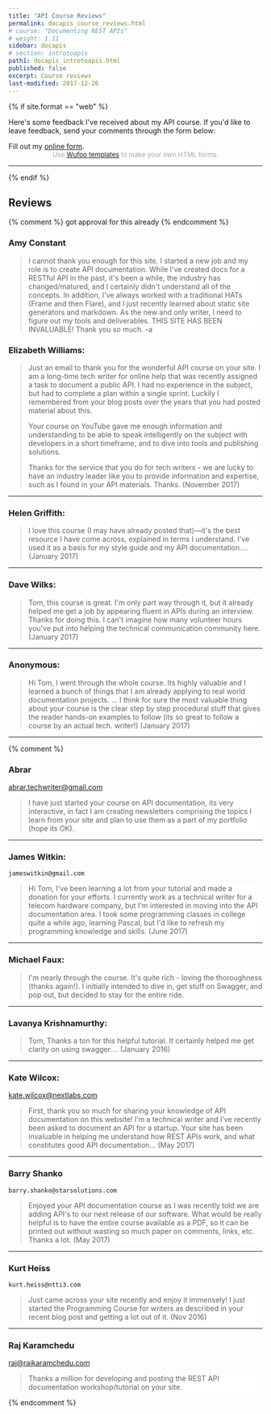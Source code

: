 ```yaml
---
title: "API Course Reviews"
permalink: docapis_course_reviews.html
# course: "Documenting REST APIs"
# weight: 1.11
sidebar: docapis
# section: introtoapis
path1: docapis_introtoapis.html
published: false
excerpt: Course reviews
last-modified: 2017-12-26
---
```


{% if site.format == "web" %}
<style>
blockquote {
  background-color: white;
}
</style>

Here's some feedback I've received about my API course. If you'd like to leave feedback, send your comments through the form below:

<div id="wufoo-w1957lnr0qhfn8e">
Fill out my <a href="https://idratherbewriting.wufoo.com/forms/w1957lnr0qhfn8e">online form</a>.
</div>
<div id="wuf-adv" style="font-family:inherit;font-size: small;color:#a7a7a7;text-align:center;display:block;">Use <a href="http://www.wufoo.com/gallery/templates/">Wufoo templates</a> to make your own HTML forms.</div>
<script type="text/javascript">var w1957lnr0qhfn8e;(function(d, t) {
var s = d.createElement(t), options = {
'userName':'idratherbewriting',
'formHash':'w1957lnr0qhfn8e',
'autoResize':true,
'height':'640',
'async':true,
'host':'wufoo.com',
'header':'show',
'ssl':true};
s.src = ('https:' == d.location.protocol ? 'https://' : 'http://') + 'www.wufoo.com/scripts/embed/form.js';
s.onload = s.onreadystatechange = function() {
var rs = this.readyState; if (rs) if (rs != 'complete') if (rs != 'loaded') return;
try { w1957lnr0qhfn8e = new WufooForm();w1957lnr0qhfn8e.initialize(options);w1957lnr0qhfn8e.display(); } catch (e) {}};
var scr = d.getElementsByTagName(t)[0], par = scr.parentNode; par.insertBefore(s, scr);
})(document, 'script');</script>


---------
{% endif %}

## Reviews
{% comment %} got approval for this already {% endcomment %}
### Amy Constant

> I cannot thank you enough for this site. I started a new job and my role is to create API documentation. While I've created docs for a RESTful API in the past, it's been a while, the industry has changed/matured, and I certainly didn't understand all of the concepts. In addition, I've always worked with a traditional HATs (Frame and then Flare), and I just recently learned about static site generators and markdown. As the new and only writer, I need to figure out my tools and deliverables. THIS SITE HAS BEEN INVALUABLE! Thank you so much.
-a

### Elizabeth Williams:

> Just an email to thank you for the wonderful API course on your site. I am a long-time tech writer for online help that was recently assigned a task to document a public API. I had no experience in the subject, but had to complete a plan within a single sprint. Luckily I remembered from your blog posts over the years that you had posted material about this.
>
> Your course on YouTube gave me enough information and understanding to be able to speak intelligently on the subject with developers in a short timeframe, and to dive into tools and publishing solutions.
>
> Thanks for the service that you do for tech writers - we are lucky to have an industry leader like you to provide information and expertise, such as I found in your API materials. Thanks. (November 2017)

------

### Helen Griffith:

> I love this course (I may have already posted that)—it's the best resource I have come across, explained in terms I understand. I've used it as a basis for my style guide and my API documentation.... (January 2017)

---------

### Dave Wilks:

> Tom, this course is great. I'm only part way through it, but it already helped me get a job by appearing fluent in APIs during an interview. Thanks for doing this. I can't imagine how many volunteer hours you've put into helping the technical communication community here. (January 2017)

---------

### Anonymous:

> Hi Tom, I went through the whole course. Its highly valuable and I learned a bunch of things that I am already applying to real world documentation projects. ...  I think for sure the most valuable thing about your course is the clear step by step procedural stuff that gives the reader hands-on examples to follow (its so great to follow a course by an actual tech. writer!) (January 2017)

---------
{% comment %}

### Abrar
abrar.techwriter@gmail.com

> I have just started your course on API documentation, its very interactive, in fact I am creating newsletters comprising the topics I learn from your site and plan to use them as a part of my portfolio (hope its OK).

-------

### James Witkin:
	jameswitkin@gmail.com
> Hi Tom, I've been learning a lot from your tutorial and made a donation for your efforts. I currently work as a technical writer for a telecom hardware company, but I'm interested in moving into the API documentation area. I took some programming classes in college quite a while ago, learning Pascal, but I'd like to refresh my programming knowledge and skills.	(June 2017)

-------

### Michael Faux:

> I'm nearly through the course. It's quite rich - loving the thoroughness (thanks again!). I initially intended to dive in, get stuff on Swagger, and pop out, but decided to stay for the entire ride.

-------

### Lavanya Krishnamurthy:

> Tom, Thanks a ton for this helpful tutorial. It certainly helped me get clarity on using swagger.... (January 2016)

------

### Kate Wilcox:
kate.wilcox@nextlabs.com

> First, thank you so much for sharing your knowledge of API documentation on this website! I’m a technical writer and I’ve recently been asked to document an API for a startup. Your site has been invaluable in helping me understand how REST APIs work, and what constitutes good API documentation... (May 2017)

--------

### Barry Shanko
	barry.shanko@starsolutions.com
> Enjoyed your API documentation course as I was recently told we are adding API's to our next release of our software. What would be really helpful is to have the entire course available as a PDF, so it can be printed out without wasting so much paper on comments, links, etc. Thanks a lot. (May 2017)

--------

### Kurt Heiss
	kurt.heiss@ntti3.com
> Just came across your site recently and enjoy it immensely! I just started the Programming Course for writers as described in your recent blog post and getting a lot out of it. (Nov 2016)

-----

### Raj Karamchedu
raj@rajkaramchedu.com
> Thanks a million for developing and posting the REST API documentation workshop/tutorial on your site.

{% endcomment %}

